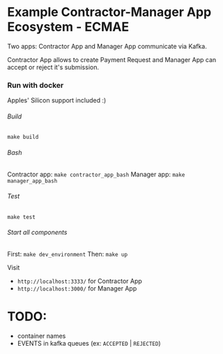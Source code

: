# Example Contractor-Manager App Ecosystem - ECMAE
Two apps: Contractor App and Manager App communicate via Kafka.

Contractor App allows to create Payment Request and Manager App can accept or reject it's submission.

### Run with docker
Apples' Silicon support included :)

###### Build
`make build`

###### Bash
Contractor app: `make contractor_app_bash`
Manager app: `make manager_app_bash`

###### Test
`make test`

###### Start all components
First: `make dev_environment`
Then: `make up`

Visit
- `http://localhost:3333/` for Contractor App
- `http://localhost:3000/` for Manager App


# TODO:
- container names
- EVENTS in kafka queues (ex: `ACCEPTED` | `REJECTED`)
